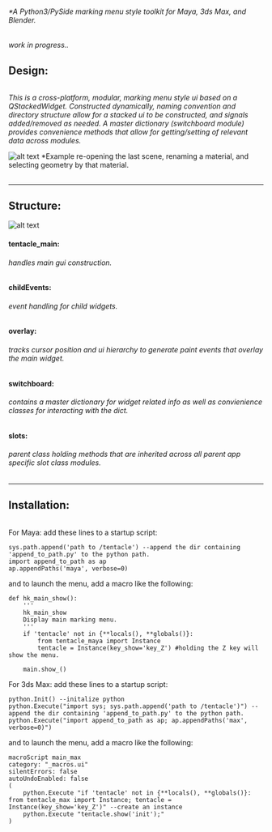 ###### *A Python3/PySide marking menu style toolkit for Maya, 3ds Max, and Blender.
*work in progress..*

## Design:
######
*This is a cross-platform, modular, marking menu style ui based on a QStackedWidget. Constructed dynamically, naming convention and directory structure allow for a stacked ui to be constructed, and signals added/removed as needed. A master dictionary (switchboard module) provides convenience methods that allow for getting/setting of relevant data across modules.*

![alt text](https://raw.githubusercontent.com/m3trik/tentacle/master/docs/toolkit_demo.gif)
*Example re-opening the last scene, renaming a material, and selecting geometry by that material.


##
-----------------------------------------------
 Structure:
-----------------------------------------------

![alt text](https://raw.githubusercontent.com/m3trik/tentacle/master/docs/dependancy_graph.jpg)


#### tentacle_main:
###### *handles main gui construction.*

#### childEvents:
###### *event handling for child widgets.*

#### overlay:
###### *tracks cursor position and ui hierarchy to generate paint events that overlay the main widget.*

#### switchboard:
###### *contains a master dictionary for widget related info as well as convienience classes for interacting with the dict.*

#### slots:
###### *parent class holding methods that are inherited across all parent app specific slot class modules.*



##
-----------------------------------------------
 Installation:
-----------------------------------------------
######
For Maya:
add these lines to a startup script:
```
sys.path.append('path to /tentacle') --append the dir containing 'append_to_path.py' to the python path.
import append_to_path as ap
ap.appendPaths('maya', verbose=0)
```
and to launch the menu, add a macro like the following:
```
def hk_main_show():
	'''
	hk_main_show
	Display main marking menu.
	'''
	if 'tentacle' not in {**locals(), **globals()}:
		from tentacle_maya import Instance
		tentacle = Instance(key_show='key_Z') #holding the Z key will show the menu.

	main.show_()
```

For 3ds Max:
add these lines to a startup script:
```
python.Init() --initalize python
python.Execute("import sys; sys.path.append('path to /tentacle')") --append the dir containing 'append_to_path.py' to the python path.
python.Execute("import append_to_path as ap; ap.appendPaths('max', verbose=0)")
```
and to launch the menu, add a macro like the following:
```
macroScript main_max
category: "_macros.ui"
silentErrors: false
autoUndoEnabled: false
(
	python.Execute "if 'tentacle' not in {**locals(), **globals()}: from tentacle_max import Instance; tentacle = Instance(key_show='key_Z')" --create an instance
	python.Execute "tentacle.show('init');"
)
```
